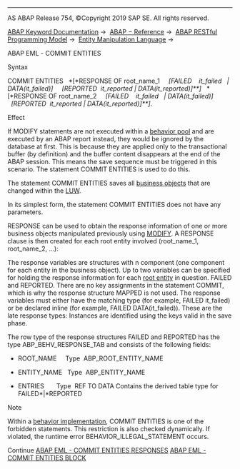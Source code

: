   

* * *

AS ABAP Release 754, ©Copyright 2019 SAP SE. All rights reserved.

[ABAP Keyword Documentation](https://help.sap.com/doc/abapdocu_754_index_htm/7.54/en-US/abenabap.htm) →  [ABAP − Reference](https://help.sap.com/doc/abapdocu_754_index_htm/7.54/en-US/abenabap_reference.htm) →  [ABAP RESTful Programming Model](https://help.sap.com/doc/abapdocu_754_index_htm/7.54/en-US/abenrestful_abap_programming.htm) →  [Entity Manipulation Language](https://help.sap.com/doc/abapdocu_754_index_htm/7.54/en-US/abeneml.htm) → 

ABAP EML - COMMIT ENTITIES

Syntax

COMMIT ENTITIES
  *\[*RESPONSE OF root\_name\_1
    *\[*FAILED    it\_failed   *|* DATA(it\_failed)*\]*
    *\[*REPORTED  it\_reported *|* DATA(it\_reported)*\]**\]*
  *\[*RESPONSE OF root\_name\_2
    *\[*FAILED    it\_failed   *|* DATA(it\_failed)*\]*
    *\[*REPORTED  it\_reported *|* DATA(it\_reported)*\]**\]*.

Effect

If MODIFY statements are not executed within a [behavior pool](https://help.sap.com/doc/abapdocu_754_index_htm/7.54/en-US/abenbehavior_pool_glosry.htm "Glossary Entry") and are executed by an ABAP report instead, they would be ignored by the database at first. This is because they are applied only to the transactional buffer (by definition) and the buffer content disappears at the end of the ABAP session. This means the save sequence must be triggered in this scenario. The statement COMMIT ENTITIES is used to do this.

The statement COMMIT ENTITIES saves all [business objects](https://help.sap.com/doc/abapdocu_754_index_htm/7.54/en-US/abenbusiness_object_glosry.htm "Glossary Entry") that are changed within the [LUW](https://help.sap.com/doc/abapdocu_754_index_htm/7.54/en-US/abenluw_glosry.htm "Glossary Entry").

In its simplest form, the statement COMMIT ENTITIES does not have any parameters.

RESPONSE can be used to obtain the response information of one or more business objects manipulated previously using [MODIFY](https://help.sap.com/doc/abapdocu_754_index_htm/7.54/en-US/abeneml_modify_entities.htm). A RESPONSE clause is then created for each root entity involved (root\_name\_1, root\_name\_2, ...):

The response variables are structures with n component (one component for each entity in the business object). Up to two variables can be specified for holding the response information for each [root entity](https://help.sap.com/doc/abapdocu_754_index_htm/7.54/en-US/abenroot_entity_glosry.htm "Glossary Entry") in question. FAILED and REPORTED. There are no key assignments in the statement COMMIT, which is why the response structure MAPPED is not used. The response variables must either have the matching type (for example, FAILED it\_failed) or be declared inline (for example, FAILED DATA(it\_failed)). These are the late response types: Instances are identified using the keys valid in the save phase.

The row type of the response structures FAILED and REPORTED has the type ABP\_BEHV\_RESPONSE\_TAB and consists of the following fields:

-   ROOT\_NAME     Type  ABP\_ROOT\_ENTITY\_NAME

-   ENTITY\_NAME   Type  ABP\_ENTITY\_NAME

-   ENTRIES       Type  REF TO DATA
    Contains the derived table type for FAILED*|*REPORTED

Note

Within a [behavior implementation](https://help.sap.com/doc/abapdocu_754_index_htm/7.54/en-US/abenabap_behavior_implementations.htm), COMMIT ENTITIES is one of the forbidden statements. This restriction is also checked dynamically. If violated, the runtime error BEHAVIOR\_ILLEGAL\_STATEMENT occurs.

Continue
[ABAP EML - COMMIT ENTITIES RESPONSES](https://help.sap.com/doc/abapdocu_754_index_htm/7.54/en-US/abeneml_commit_dynamic.htm)
[ABAP EML - COMMIT ENTITIES BLOCK](https://help.sap.com/doc/abapdocu_754_index_htm/7.54/en-US/abeneml_commit_block.htm)
